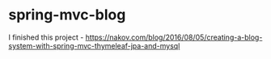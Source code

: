 # spring-mvc-blog
I finished this project - https://nakov.com/blog/2016/08/05/creating-a-blog-system-with-spring-mvc-thymeleaf-jpa-and-mysql
